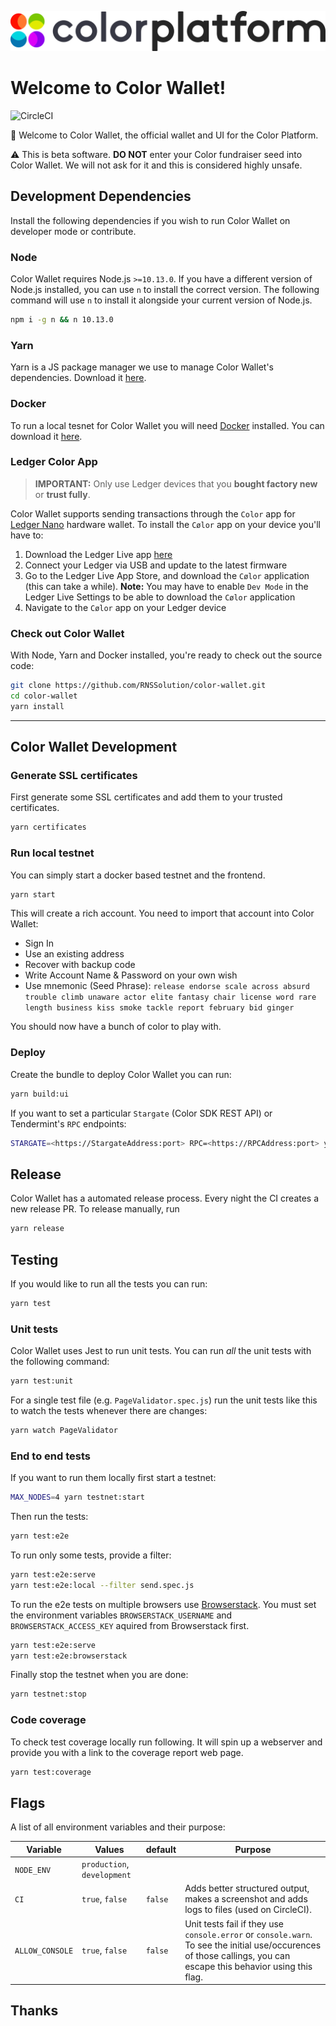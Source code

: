 ![Color-Wallet logo — spaceship blasting off](/src/assets/images/Colorblackplatform.png)

# Welcome to Color Wallet!

![CircleCI](https://circleci.com/gh/luniehq/lunie/tree/develop.svg?style=svg)

👋 Welcome to Color Wallet, the official wallet and UI for the Color Platform.

⚠️ This is beta software. **DO NOT** enter your Color fundraiser seed into Color Wallet. We will not ask for it and this is considered highly unsafe.

## Development Dependencies

Install the following dependencies if you wish to run Color Wallet on developer mode or contribute.

### Node

Color Wallet requires Node.js `>=10.13.0`. If you have a different version of Node.js installed, you can use `n` to install the correct version. The following command will use `n` to install it alongside your current version of Node.js.

```bash
npm i -g n && n 10.13.0
```

### Yarn

Yarn is a JS package manager we use to manage Color Wallet's dependencies. Download it [here](https://yarnpkg.com/lang/en/docs/install).

### Docker

To run a local tesnet for Color Wallet you will need [Docker](https://www.docker.com/) installed. You can download it [here](https://www.docker.com/get-docker).

### Ledger Color App

> **IMPORTANT:** Only use Ledger devices that you **bought factory new** or **trust fully**.

Color Wallet supports sending transactions through the `Color` app for [Ledger Nano](https://www.ledger.com/products/ledger-nano-s) hardware wallet. To install the `Cølor` app on your device you'll have to:

1. Download the Ledger Live app [here](https://www.ledger.com/pages/ledger-live)
2. Connect your Ledger via USB and update to the latest firmware
3. Go to the Ledger Live App Store, and download the `Cølor` application (this can take a while). **Note:** You may have to enable `Dev Mode` in the Ledger Live Settings to be able to download the `Cølor` application
4. Navigate to the `Cølor` app on your Ledger device

### Check out Color Wallet

With Node, Yarn and Docker installed, you're ready to check out the source code:

```bash
git clone https://github.com/RNSSolution/color-wallet.git
cd color-wallet
yarn install
```

---

## Color Wallet Development

### Generate SSL certificates

First generate some SSL certificates and add them to your trusted certificates.

```bash
yarn certificates
```

### Run local testnet

You can simply start a docker based testnet and the frontend.

```bash
yarn start
```

This will create a rich account. You need to import that account into Color Wallet:
- Sign In
- Use an existing address
- Recover with backup code
- Write Account Name & Password on your own wish 
- Use mnemonic (Seed Phrase): `release endorse scale across absurd trouble climb unaware actor elite fantasy chair license word rare length business kiss smoke tackle report february bid ginger`

You should now have a bunch of color to play with.

### Deploy

Create the bundle to deploy Color Wallet you can run:

```bash
yarn build:ui
```

If you want to set a particular `Stargate` (Color SDK REST API) or Tendermint's `RPC` endpoints:

```bash
STARGATE=<https://StargateAddress:port> RPC=<https://RPCAddress:port> yarn build:ui
```

## Release

Color Wallet has a automated release process. Every night the CI creates a new release PR. To release manually, run

```bash
yarn release
```

## Testing

If you would like to run all the tests you can run:

```bash
yarn test
```

### Unit tests

Color Wallet uses Jest to run unit tests. You can run _all_ the unit tests with the following command:

```bash
yarn test:unit
```

For a single test file (e.g. `PageValidator.spec.js`) run the unit tests like this to watch the tests whenever there are changes:

```bash
yarn watch PageValidator
```

### End to end tests

If you want to run them locally first start a testnet:

```bash
MAX_NODES=4 yarn testnet:start
```

Then run the tests:

```bash
yarn test:e2e
```

To run only some tests, provide a filter:

```bash
yarn test:e2e:serve
yarn test:e2e:local --filter send.spec.js
```

To run the e2e tests on multiple browsers use [Browserstack](https://www.browserstack.com/). You must set the environment variables `BROWSERSTACK_USERNAME` and `BROWSERSTACK_ACCESS_KEY` aquired from Browserstack first.

```bash
yarn test:e2e:serve
yarn test:e2e:browserstack
```

Finally stop the testnet when you are done:

```bash
yarn testnet:stop
```

### Code coverage

To check test coverage locally run following. It will spin up a webserver and provide you with a link to the coverage report web page.

```bash
yarn test:coverage
```

## Flags

A list of all environment variables and their purpose:

| Variable        | Values                      | default | Purpose                                                                                                                                                           |
|-----------------|-----------------------------|---------|-------------------------------------------------------------------------------------------------------------------------------------------------------------------|
| `NODE_ENV`      | `production`, `development` |         |                                                                                                                                                                   |
| `CI`            | `true`, `false`             | `false` | Adds better structured output, makes a screenshot and adds logs to files (used on CircleCI).                                                                      |
| `ALLOW_CONSOLE` | `true`, `false`             | `false` | Unit tests fail if they use `console.error` or `console.warn`. To see the initial use/occurences of those callings, you can escape this behavior using this flag. |

## Thanks
